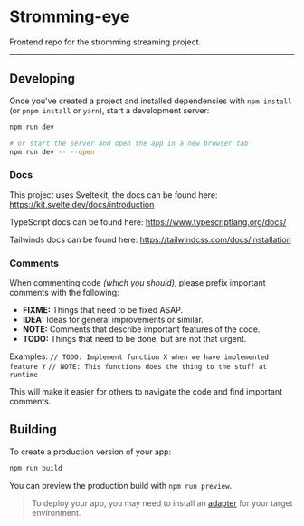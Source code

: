 # Stromming-eye

Frontend repo for the stromming streaming project.

---

## Developing

Once you've created a project and installed dependencies with `npm install` (or `pnpm install` or `yarn`), start a development server:

```bash
npm run dev

# or start the server and open the app in a new browser tab
npm run dev -- --open
```

### Docs

This project uses Sveltekit, the docs can be found here: https://kit.svelte.dev/docs/introduction

TypeScript docs can be found here: https://www.typescriptlang.org/docs/

Tailwinds docs can be found here: https://tailwindcss.com/docs/installation

### Comments

When commenting code *(which you should)*, please prefix important comments with the following: 
- **FIXME:** Things that need to be fixed ASAP.
- **IDEA:** Ideas for general improvements or similar.
- **NOTE:** Comments that describe important features of the code.
- **TODO:** Things that need to be done, but are not that urgent.

Examples: 
`// TODO: Implement function X when we have implemented feature Y`
`// NOTE: This functions does the thing to the stuff at runtime`

This will make it easier for others to navigate the code and find important comments.

## Building

To create a production version of your app:

```bash
npm run build
```

You can preview the production build with `npm run preview`.

> To deploy your app, you may need to install an [adapter](https://kit.svelte.dev/docs/adapters) for your target environment.
